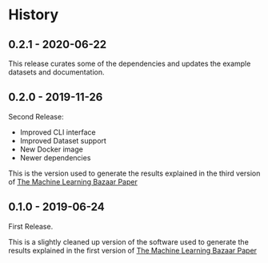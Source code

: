# History

## 0.2.1 - 2020-06-22

This release curates some of the dependencies and updates the example datasets
and documentation.

## 0.2.0 - 2019-11-26

Second Release:

* Improved CLI interface
* Improved Dataset support
* New Docker image
* Newer dependencies

This is the version used to generate the results explained in the third version of [
The Machine Learning Bazaar Paper](https://arxiv.org/abs/1905.08942v3)

## 0.1.0 - 2019-06-24

First Release.

This is a slightly cleaned up version of the software used to generate the results
explained in the first version of [The Machine Learning Bazaar Paper](
https://arxiv.org/abs/1905.08942v1)
